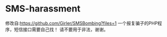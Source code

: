 # SMS-harassment
修改自:https://github.com/Girler/SMSBombing?files=1
一个报复骗子的PHP程序，短信接口需要自己找！
请不要用于非法，谢谢。
